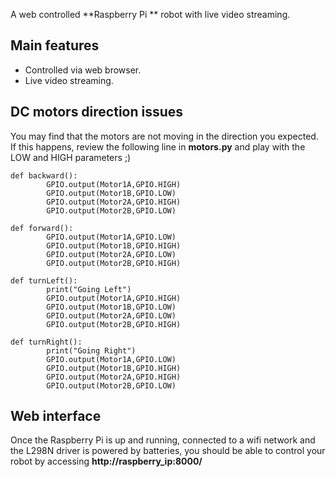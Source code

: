 
A web controlled **Raspberry Pi ** robot with live video streaming.

## Main features
- Controlled via web browser.
- Live video streaming.

## DC motors direction issues

You may find that the motors are not moving in the direction you expected. If this happens, review the following line in **motors.py** and play with the LOW and HIGH parameters ;)

	def backward():
	        GPIO.output(Motor1A,GPIO.HIGH)
	        GPIO.output(Motor1B,GPIO.LOW)
	        GPIO.output(Motor2A,GPIO.HIGH)
	        GPIO.output(Motor2B,GPIO.LOW)
	
	def forward():
	        GPIO.output(Motor1A,GPIO.LOW)
	        GPIO.output(Motor1B,GPIO.HIGH)
	        GPIO.output(Motor2A,GPIO.LOW)
	        GPIO.output(Motor2B,GPIO.HIGH)
	
	def turnLeft():
	        print("Going Left")
	        GPIO.output(Motor1A,GPIO.HIGH)
	        GPIO.output(Motor1B,GPIO.LOW)
	        GPIO.output(Motor2A,GPIO.LOW)
	        GPIO.output(Motor2B,GPIO.HIGH)
	
	def turnRight():
	        print("Going Right")
	        GPIO.output(Motor1A,GPIO.LOW)
	        GPIO.output(Motor1B,GPIO.HIGH)
	        GPIO.output(Motor2A,GPIO.HIGH)
	        GPIO.output(Motor2B,GPIO.LOW)


## Web interface

Once the Raspberry Pi is up and running, connected to a wifi network and the L298N driver is powered by batteries, you should be able to control your robot by accessing **http://raspberry_ip:8000/**
